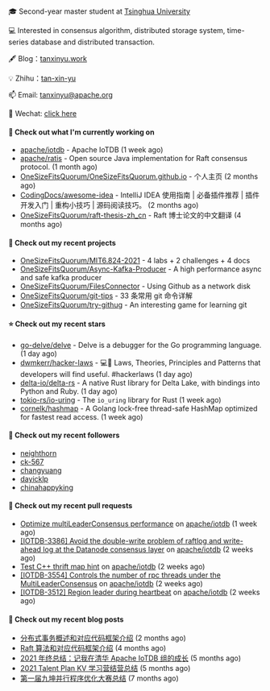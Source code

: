 🎓 Second-year master student at [Tsinghua University](https://www.tsinghua.edu.cn/)

💻 Interested in consensus algorithm, distributed storage system, time-series database and distributed transaction.

🖋 Blog：[tanxinyu.work](https://tanxinyu.work)

💡 Zhihu：[tan-xin-yu](https://www.zhihu.com/people/tan-xin-yu-22)

📫 Email: [tanxinyu@apache.org](mailto:tanxinyu@apache.org)

💬 Wechat: [click here](https://github.com/LebronAl/LebronAl/issues/1)

#### 👷 Check out what I'm currently working on

- [apache/iotdb](https://github.com/apache/iotdb) - Apache IoTDB (1 week ago)
- [apache/ratis](https://github.com/apache/ratis) - Open source Java implementation for Raft consensus protocol. (1 month ago)
- [OneSizeFitsQuorum/OneSizeFitsQuorum.github.io](https://github.com/OneSizeFitsQuorum/OneSizeFitsQuorum.github.io) - 个人主页 (2 months ago)
- [CodingDocs/awesome-idea](https://github.com/CodingDocs/awesome-idea) - IntelliJ IDEA 使用指南 | 必备插件推荐 | 插件开发入门 | 重构小技巧 | 源码阅读技巧。  (2 months ago)
- [OneSizeFitsQuorum/raft-thesis-zh_cn](https://github.com/OneSizeFitsQuorum/raft-thesis-zh_cn) - Raft 博士论文的中文翻译 (4 months ago)

#### 🌱 Check out my recent projects

- [OneSizeFitsQuorum/MIT6.824-2021](https://github.com/OneSizeFitsQuorum/MIT6.824-2021) - 4 labs &#43; 2 challenges &#43; 4 docs
- [OneSizeFitsQuorum/Async-Kafka-Producer](https://github.com/OneSizeFitsQuorum/Async-Kafka-Producer) - A high performance async and safe kafka producer
- [OneSizeFitsQuorum/FilesConnector](https://github.com/OneSizeFitsQuorum/FilesConnector) - Using Github as a network disk
- [OneSizeFitsQuorum/git-tips](https://github.com/OneSizeFitsQuorum/git-tips) - 33 条常用 git 命令详解
- [OneSizeFitsQuorum/try-githug](https://github.com/OneSizeFitsQuorum/try-githug) - An interesting game for learning git

#### ⭐ Check out my recent stars

- [go-delve/delve](https://github.com/go-delve/delve) - Delve is a debugger for the Go programming language. (1 day ago)
- [dwmkerr/hacker-laws](https://github.com/dwmkerr/hacker-laws) - 💻📖 Laws, Theories, Principles and Patterns that developers will find useful. #hackerlaws (1 day ago)
- [delta-io/delta-rs](https://github.com/delta-io/delta-rs) - A native Rust library for Delta Lake, with bindings into Python and Ruby. (1 day ago)
- [tokio-rs/io-uring](https://github.com/tokio-rs/io-uring) - The `io_uring` library for Rust (1 week ago)
- [cornelk/hashmap](https://github.com/cornelk/hashmap) - A Golang lock-free thread-safe HashMap optimized for fastest read access. (1 week ago)

#### 👯 Check out my recent followers

- [neighthorn](https://github.com/neighthorn)
- [ck-567](https://github.com/ck-567)
- [changyuang](https://github.com/changyuang)
- [dayicklp](https://github.com/dayicklp)
- [chinahappyking](https://github.com/chinahappyking)

#### 🔨 Check out my recent pull requests

- [Optimize multiLeaderConsensus performance](https://github.com/apache/iotdb/pull/6413) on [apache/iotdb](https://github.com/apache/iotdb) (1 week ago)
- [[IOTDB-3386] Avoid the double-write problem of raftlog and write-ahead log at the Datanode consensus layer](https://github.com/apache/iotdb/pull/6366) on [apache/iotdb](https://github.com/apache/iotdb) (2 weeks ago)
- [Test C&#43;&#43;  thrift map hint](https://github.com/apache/iotdb/pull/6357) on [apache/iotdb](https://github.com/apache/iotdb) (2 weeks ago)
- [[IOTDB-3554] Controls the number of rpc threads under the MultiLeaderConsensus](https://github.com/apache/iotdb/pull/6349) on [apache/iotdb](https://github.com/apache/iotdb) (2 weeks ago)
- [[IOTDB-3512] Region leader during heartbeat](https://github.com/apache/iotdb/pull/6322) on [apache/iotdb](https://github.com/apache/iotdb) (2 weeks ago)

#### 📜 Check out my recent blog posts

- [分布式事务概述和对应代码框架介绍](https://tanxinyu.work/talent-plan-transaction-talk/) (2 months ago)
- [Raft 算法和对应代码框架介绍](https://tanxinyu.work/talent-plan-raft-talk/) (4 months ago)
- [2021 年终总结：记我在清华 Apache IoTDB 组的成长](https://tanxinyu.work/2021-annual-summary/) (5 months ago)
- [2021 Talent Plan KV 学习营结营总结](https://tanxinyu.work/tinykv/) (5 months ago)
- [第一届九坤并行程序优化大赛总结](https://tanxinyu.work/jiu-kun-parallel-program-optimization-contest/) (7 months ago)
